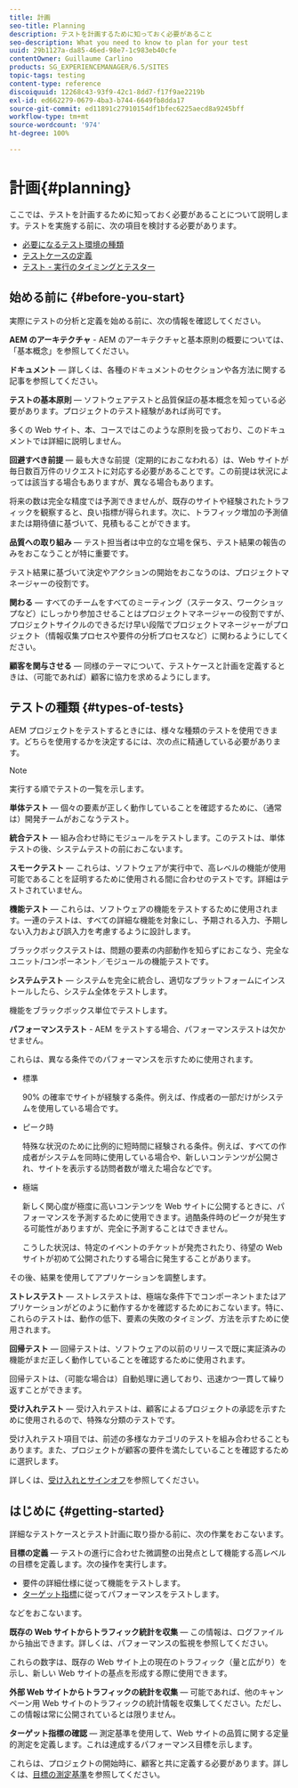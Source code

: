 ```yaml
---
title: 計画
seo-title: Planning
description: テストを計画するために知っておく必要があること
seo-description: What you need to know to plan for your test
uuid: 29b1127a-da85-46ed-98e7-1c983eb40cfe
contentOwner: Guillaume Carlino
products: SG_EXPERIENCEMANAGER/6.5/SITES
topic-tags: testing
content-type: reference
discoiquuid: 12268c43-93f9-42c1-8dd7-f17f9ae2219b
exl-id: ed662279-0679-4ba3-b744-6649fb8dda17
source-git-commit: ed11891c27910154df1bfec6225aecd8a9245bff
workflow-type: tm+mt
source-wordcount: '974'
ht-degree: 100%

---
```


# 計画{#planning}

ここでは、テストを計画するために知っておく必要があることについて説明します。テストを実施する前に、次の項目を検討する必要があります。

* [必要になるテスト環境の種類](/help/sites-developing/test-environments.md)
* [テストケースの定義](/help/sites-developing/test-cases.md)
* [テスト - 実行のタイミングとテスター](/help/sites-developing/when-who.md)

## 始める前に {#before-you-start}

実際にテストの分析と定義を始める前に、次の情報を確認してください。

**AEM のアーキテクチャ** - AEM のアーキテクチャと基本原則の概要については、「基本概念」を参照してください。

**ドキュメント** ― 詳しくは、各種のドキュメントのセクションや各方法に関する記事を参照してください。

**テストの基本原則** ― ソフトウェアテストと品質保証の基本概念を知っている必要があります。プロジェクトのテスト経験があれば尚可です。

多くの Web サイト、本、コースではこのような原則を扱っており、このドキュメントでは詳細に説明しません。

**回避すべき前提** — 最も大きな前提（定期的におこなわれる）は、Web サイトが毎日数百万件のリクエストに対応する必要があることです。この前提は状況によっては該当する場合もありますが、異なる場合もあります。

将来の数は完全な精度では予測できませんが、既存のサイトや経験されたトラフィックを観察すると、良い指標が得られます。次に、トラフィック増加の予測値または期待値に基づいて、見積もることができます。

**品質への取り組み** ― テスト担当者は中立的な立場を保ち、テスト結果の報告のみをおこなうことが特に重要です。

テスト結果に基づいて決定やアクションの開始をおこなうのは、プロジェクトマネージャーの役割です。

**関わる** ― すべてのチームをすべてのミーティング（ステータス、ワークショップなど）にしっかり参加させることはプロジェクトマネージャーの役割ですが、プロジェクトサイクルのできるだけ早い段階でプロジェクトマネージャーがプロジェクト（情報収集プロセスや要件の分析プロセスなど）に関わるようにしてください。

**顧客を関与させる** ― 同様のテーマについて、テストケースと計画を定義するときは、（可能であれば）顧客に協力を求めるようにします。

## テストの種類 {#types-of-tests}

AEM プロジェクトをテストするときには、様々な種類のテストを使用できます。どちらを使用するかを決定するには、次の点に精通している必要があります。

>[!NOTE]
>
>実行する順でテストの一覧を示します。

**単体テスト** ― 個々の要素が正しく動作していることを確認するために、（通常は）開発チームがおこなうテスト。

**統合テスト** — 組み合わせ時にモジュールをテストします。このテストは、単体テストの後、システムテストの前におこないます。

**スモークテスト** — これらは、ソフトウェアが実行中で、高レベルの機能が使用可能であることを証明するために使用される間に合わせのテストです。詳細はテストされていません。

**機能テスト** — これらは、ソフトウェアの機能をテストするために使用されます。一連のテストは、すべての詳細な機能を対象にし、予期される入力、予期しない入力および誤入力を考慮するように設計します。

ブラックボックステストは、問題の要素の内部動作を知らずにおこなう、完全なユニット/コンポーネント／モジュールの機能テストです。

**システムテスト** — システムを完全に統合し、適切なプラットフォームにインストールしたら、システム全体をテストします。

機能をブラックボックス単位でテストします。

**パフォーマンステスト** - AEM をテストする場合、パフォーマンステストは欠かせません。

これらは、異なる条件でのパフォーマンスを示すために使用されます。

* 標準

   90% の確率でサイトが経験する条件。例えば、作成者の一部だけがシステムを使用している場合です。

* ピーク時

   特殊な状況のために比例的に短時間に経験される条件。例えば、すべての作成者がシステムを同時に使用している場合や、新しいコンテンツが公開され、サイトを表示する訪問者数が増えた場合などです。

* 極端

   新しく関心度が極度に高いコンテンツを Web サイトに公開するときに、パフォーマンスを予測するために使用できます。過酷条件時のピークが発生する可能性がありますが、完全に予測することはできません。

   こうした状況は、特定のイベントのチケットが発売されたり、待望の Web サイトが初めて公開されたりする場合に発生することがあります。

その後、結果を使用してアプリケーションを調整します。

**ストレステスト** ― ストレステストは、極端な条件下でコンポーネントまたはアプリケーションがどのように動作するかを確認するためにおこないます。特に、これらのテストは、動作の低下、要素の失敗のタイミング、方法を示すために使用されます。

**回帰テスト** — 回帰テストは、ソフトウェアの以前のリリースで既に実証済みの機能がまだ正しく動作していることを確認するために使用されます。

回帰テストは、（可能な場合は）自動処理に適しており、迅速かつ一貫して繰り返すことができます。

**受け入れテスト** ― 受け入れテストは、顧客によるプロジェクトの承認を示すために使用されるので、特殊な分類のテストです。

受け入れテスト項目では、前述の多様なカテゴリのテストを組み合わせることもあります。また、プロジェクトが顧客の要件を満たしていることを確認するために選択します。

詳しくは、[受け入れとサインオフ](/help/sites-developing/acceptance-signoff.md)を参照してください。

## はじめに {#getting-started}

詳細なテストケースとテスト計画に取り掛かる前に、次の作業をおこないます。

**目標の定義** — テストの進行に合わせた微調整の出発点として機能する高レベルの目標を定義します。次の操作を実行します。

* 要件の詳細仕様に従って機能をテストします。
* [ターゲット指標](/help/managing/best-practices-further-reference.md#key-performance-indicators-and-target-metrics)に従ってパフォーマンスをテストします。

などをおこないます。

**既存の Web サイトからトラフィック統計を収集** — この情報は、ログファイルから抽出できます。詳しくは、パフォーマンスの監視を参照してください。

これらの数字は、既存の Web サイト上の現在のトラフィック（量と広がり）を示し、新しい Web サイトの基点を形成する際に使用できます。

**外部 Web サイトからトラフィックの統計を収集** ― 可能であれば、他のキャンペーン用 Web サイトのトラフィックの統計情報を収集してください。ただし、この情報は常に公開されているとは限りません。

**ターゲット指標の確認** ― 測定基準を使用して、Web サイトの品質に関する定量的測定を定義します。これは達成するパフォーマンス目標を示します。

これらは、プロジェクトの開始時に、顧客と共に定義する必要があります。詳しくは、[目標の測定基準](/help/sites-developing/planning.md)を参照してください。

